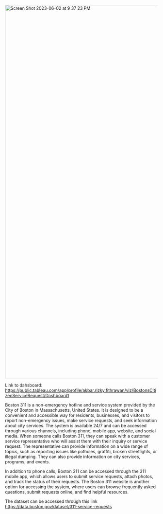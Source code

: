 
<img width="1227" alt="Screen Shot 2023-06-02 at 9 37 23 PM" src="https://github.com/akbarfithrawan/Tableau-Dashboard/assets/133627219/3ec33596-9f64-466d-a4a4-1eecbbf39e03">


Link to dahsboard: https://public.tableau.com/app/profile/akbar.rizky.fithrawan/viz/BostonsCitizenServiceRequest/Dashboard1

Boston 311 is a non-emergency hotline and service system provided by the City of Boston in Massachusetts, United States. 
It is designed to be a convenient and accessible way for residents, businesses, and visitors to report non-emergency issues, make service requests, and seek information about city services. 
The system is available 24/7 and can be accessed through various channels, including phone, mobile app, website, and social media.
When someone calls Boston 311, they can speak with a customer service representative who will assist them with their inquiry or service request. 
The representative can provide information on a wide range of topics, such as reporting issues like potholes, graffiti, broken streetlights, or illegal dumping. They can also provide information on city services, programs, and events.

In addition to phone calls, Boston 311 can be accessed through the 311 mobile app, which allows users to submit service requests, attach photos, and track the status of their requests. 
The Boston 311 website is another option for accessing the system, where users can browse frequently asked questions, submit requests online, and find helpful resources.

The dataset can be accessed through this link https://data.boston.gov/dataset/311-service-requests




